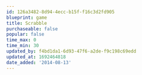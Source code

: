 ```yaml
---
id: 126a3482-8d94-4ecc-b15f-f16c3d2fd905
blueprint: game
title: Scrabble
purchaseable: false
popular: false
time_max: 0
time_min: 30
updated_by: f4bd1da1-6d93-47f6-a2de-f9c198c69edd
updated_at: 1692464818
date_added: '2014-08-13'
---
```

